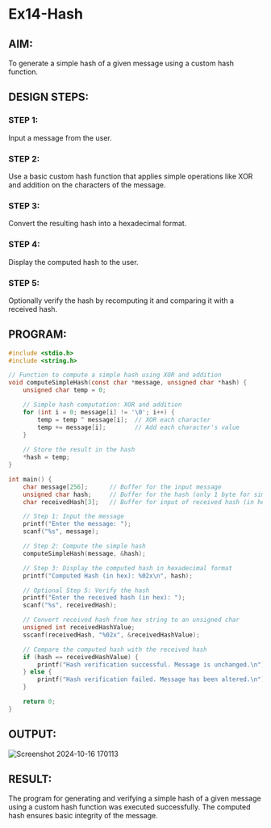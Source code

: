 # Ex14-Hash
## AIM:
To generate a simple hash of a given message using a custom hash function.

## DESIGN STEPS:
### STEP 1:
Input a message from the user.

### STEP 2: 
Use a basic custom hash function that applies simple operations like XOR and addition on the characters of the message.

### STEP 3: 
Convert the resulting hash into a hexadecimal format.

### STEP 4:
Display the computed hash to the user.

### STEP 5:
Optionally verify the hash by recomputing it and comparing it with a received hash.

## PROGRAM:
```c
#include <stdio.h>
#include <string.h>

// Function to compute a simple hash using XOR and addition
void computeSimpleHash(const char *message, unsigned char *hash) {
    unsigned char temp = 0;

    // Simple hash computation: XOR and addition
    for (int i = 0; message[i] != '\0'; i++) {
        temp = temp ^ message[i];  // XOR each character
        temp += message[i];        // Add each character's value
    }
    
    // Store the result in the hash
    *hash = temp;
}

int main() {
    char message[256];      // Buffer for the input message
    unsigned char hash;     // Buffer for the hash (only 1 byte for simplicity)
    char receivedHash[3];   // Buffer for input of received hash (in hex format)

    // Step 1: Input the message
    printf("Enter the message: ");
    scanf("%s", message);

    // Step 2: Compute the simple hash
    computeSimpleHash(message, &hash);

    // Step 3: Display the computed hash in hexadecimal format
    printf("Computed Hash (in hex): %02x\n", hash);

    // Optional Step 5: Verify the hash
    printf("Enter the received hash (in hex): ");
    scanf("%s", receivedHash);

    // Convert received hash from hex string to an unsigned char
    unsigned int receivedHashValue;
    sscanf(receivedHash, "%02x", &receivedHashValue);

    // Compare the computed hash with the received hash
    if (hash == receivedHashValue) {
        printf("Hash verification successful. Message is unchanged.\n");
    } else {
        printf("Hash verification failed. Message has been altered.\n");
    }

    return 0;
}
```
## OUTPUT:
![Screenshot 2024-10-16 170113](https://github.com/user-attachments/assets/54067abe-2d2e-4e29-a407-3e5201d84f16)

## RESULT:
The program for generating and verifying a simple hash of a given message using a custom hash function was executed successfully. The computed hash ensures basic integrity of the message.
